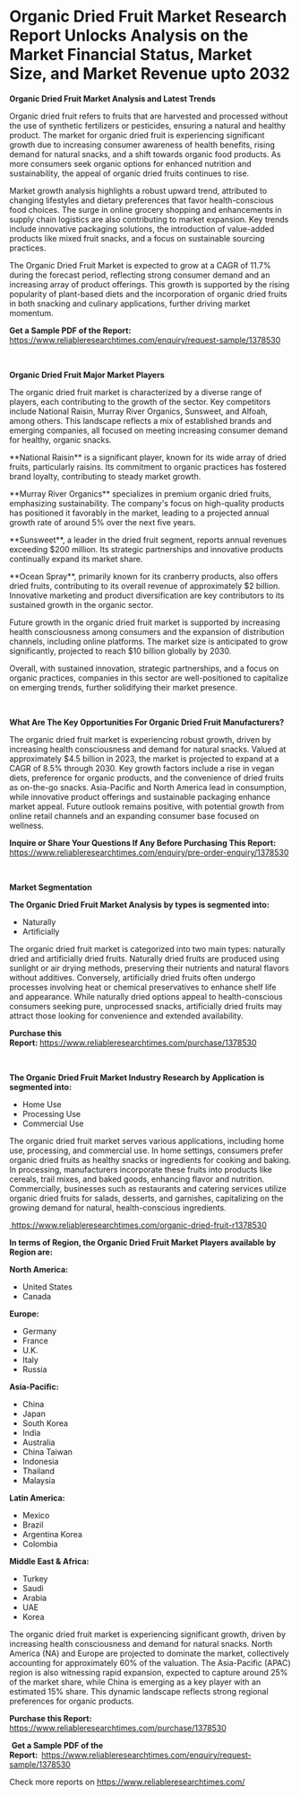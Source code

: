 <p><h1>Organic Dried Fruit Market Research Report Unlocks Analysis on the Market Financial Status, Market Size, and Market Revenue upto 2032</h1></p><p><strong>Organic Dried Fruit Market Analysis and Latest Trends</strong></p>
<p><p>Organic dried fruit refers to fruits that are harvested and processed without the use of synthetic fertilizers or pesticides, ensuring a natural and healthy product. The market for organic dried fruit is experiencing significant growth due to increasing consumer awareness of health benefits, rising demand for natural snacks, and a shift towards organic food products. As more consumers seek organic options for enhanced nutrition and sustainability, the appeal of organic dried fruits continues to rise.</p><p>Market growth analysis highlights a robust upward trend, attributed to changing lifestyles and dietary preferences that favor health-conscious food choices. The surge in online grocery shopping and enhancements in supply chain logistics are also contributing to market expansion. Key trends include innovative packaging solutions, the introduction of value-added products like mixed fruit snacks, and a focus on sustainable sourcing practices.</p><p>The Organic Dried Fruit Market is expected to grow at a CAGR of 11.7% during the forecast period, reflecting strong consumer demand and an increasing array of product offerings. This growth is supported by the rising popularity of plant-based diets and the incorporation of organic dried fruits in both snacking and culinary applications, further driving market momentum.</p></p>
<p><strong>Get a Sample PDF of the Report:&nbsp;</strong> <a href="https://www.reliableresearchtimes.com/enquiry/request-sample/1378530?utm_campaign=2466&utm_medium=2&utm_source=Github&utm_content=ia&utm_term=14022025&utm_id=organic-dried-fruit">https://www.reliableresearchtimes.com/enquiry/request-sample/1378530</a></p>
<p>&nbsp;</p>
<p><strong>Organic Dried Fruit Major Market Players</strong></p>
<p><p>The organic dried fruit market is characterized by a diverse range of players, each contributing to the growth of the sector. Key competitors include National Raisin, Murray River Organics, Sunsweet, and Alfoah, among others. This landscape reflects a mix of established brands and emerging companies, all focused on meeting increasing consumer demand for healthy, organic snacks.</p><p>**National Raisin** is a significant player, known for its wide array of dried fruits, particularly raisins. Its commitment to organic practices has fostered brand loyalty, contributing to steady market growth.</p><p>**Murray River Organics** specializes in premium organic dried fruits, emphasizing sustainability. The company's focus on high-quality products has positioned it favorably in the market, leading to a projected annual growth rate of around 5% over the next five years.</p><p>**Sunsweet**, a leader in the dried fruit segment, reports annual revenues exceeding $200 million. Its strategic partnerships and innovative products continually expand its market share.</p><p>**Ocean Spray**, primarily known for its cranberry products, also offers dried fruits, contributing to its overall revenue of approximately $2 billion. Innovative marketing and product diversification are key contributors to its sustained growth in the organic sector.</p><p>Future growth in the organic dried fruit market is supported by increasing health consciousness among consumers and the expansion of distribution channels, including online platforms. The market size is anticipated to grow significantly, projected to reach $10 billion globally by 2030.</p><p>Overall, with sustained innovation, strategic partnerships, and a focus on organic practices, companies in this sector are well-positioned to capitalize on emerging trends, further solidifying their market presence.</p></p>
<p>&nbsp;</p>
<p><strong>What Are The Key Opportunities For Organic Dried Fruit Manufacturers?</strong></p>
<p><p>The organic dried fruit market is experiencing robust growth, driven by increasing health consciousness and demand for natural snacks. Valued at approximately $4.5 billion in 2023, the market is projected to expand at a CAGR of 8.5% through 2030. Key growth factors include a rise in vegan diets, preference for organic products, and the convenience of dried fruits as on-the-go snacks. Asia-Pacific and North America lead in consumption, while innovative product offerings and sustainable packaging enhance market appeal. Future outlook remains positive, with potential growth from online retail channels and an expanding consumer base focused on wellness.</p></p>
<p><strong>Inquire or Share Your Questions If Any Before Purchasing This Report:</strong> <a href="https://www.reliableresearchtimes.com/enquiry/pre-order-enquiry/1378530?utm_campaign=2466&utm_medium=2&utm_source=Github&utm_content=ia&utm_term=14022025&utm_id=organic-dried-fruit">https://www.reliableresearchtimes.com/enquiry/pre-order-enquiry/1378530</a></p>
<p>&nbsp;</p>
<p><strong>Market Segmentation</strong></p>
<p><strong>The Organic Dried Fruit Market Analysis by types is segmented into:</strong></p>
<p><ul><li>Naturally</li><li>Artificially</li></ul></p>
<p><p>The organic dried fruit market is categorized into two main types: naturally dried and artificially dried fruits. Naturally dried fruits are produced using sunlight or air drying methods, preserving their nutrients and natural flavors without additives. Conversely, artificially dried fruits often undergo processes involving heat or chemical preservatives to enhance shelf life and appearance. While naturally dried options appeal to health-conscious consumers seeking pure, unprocessed snacks, artificially dried fruits may attract those looking for convenience and extended availability.</p></p>
<p><strong>Purchase this Report:&nbsp;</strong><a href="https://www.reliableresearchtimes.com/purchase/1378530?utm_campaign=2466&utm_medium=2&utm_source=Github&utm_content=ia&utm_term=14022025&utm_id=organic-dried-fruit">https://www.reliableresearchtimes.com/purchase/1378530</a></p>
<p>&nbsp;</p>
<p><strong>The Organic Dried Fruit Market Industry Research by Application is segmented into:</strong></p>
<p><ul><li>Home Use</li><li>Processing Use</li><li>Commercial Use</li></ul></p>
<p><p>The organic dried fruit market serves various applications, including home use, processing, and commercial use. In home settings, consumers prefer organic dried fruits as healthy snacks or ingredients for cooking and baking. In processing, manufacturers incorporate these fruits into products like cereals, trail mixes, and baked goods, enhancing flavor and nutrition. Commercially, businesses such as restaurants and catering services utilize organic dried fruits for salads, desserts, and garnishes, capitalizing on the growing demand for natural, health-conscious ingredients.</p></p>
<p><a href="https://www.reliableresearchtimes.com/organic-dried-fruit-r1378530?utm_campaign=2466&utm_medium=2&utm_source=Github&utm_content=ia&utm_term=14022025&utm_id=organic-dried-fruit">&nbsp;https://www.reliableresearchtimes.com/organic-dried-fruit-r1378530</a></p>
<p><strong>In terms of Region, the Organic Dried Fruit Market Players available by Region are:</strong></p>
<p>
    <p> <strong> North America: </strong>
        <ul>
            <li>United States</li>
            <li>Canada</li>
        </ul>
        </p> 
    <p> <strong> Europe: </strong>
        <ul>
            <li>Germany</li>
            <li>France</li>
            <li>U.K.</li>
            <li>Italy</li>
            <li>Russia</li>
        </ul>
        </p> 
    <p> <strong> Asia-Pacific: </strong>
        <ul>
            <li>China</li>
            <li>Japan</li>
            <li>South Korea</li>
            <li>India</li>
            <li>Australia</li>
            <li>China Taiwan</li>
            <li>Indonesia</li>
            <li>Thailand</li>
            <li>Malaysia</li>
        </ul>
        </p> 
    <p> <strong> Latin America: </strong>
        <ul>
            <li>Mexico</li>
            <li>Brazil</li>
            <li>Argentina Korea</li>
            <li>Colombia</li>
        </ul>
        </p> 
    <p> <strong> Middle East & Africa: </strong>
        <ul>
            <li>Turkey</li>
            <li>Saudi</li>
            <li>Arabia</li>
            <li>UAE</li>
            <li>Korea</li>
        </ul>
    </p>
    </p>
<p><p>The organic dried fruit market is experiencing significant growth, driven by increasing health consciousness and demand for natural snacks. North America (NA) and Europe are projected to dominate the market, collectively accounting for approximately 60% of the valuation. The Asia-Pacific (APAC) region is also witnessing rapid expansion, expected to capture around 25% of the market share, while China is emerging as a key player with an estimated 15% share. This dynamic landscape reflects strong regional preferences for organic products.</p></p>
<p><strong>Purchase this Report: </strong><a href="https://www.reliableresearchtimes.com/purchase/1378530?utm_campaign=2466&utm_medium=2&utm_source=Github&utm_content=ia&utm_term=14022025&utm_id=organic-dried-fruit">https://www.reliableresearchtimes.com/purchase/1378530</a></p>
<p>&nbsp;<strong>Get a Sample PDF of the Report:&nbsp;&nbsp;</strong><a href="https://www.reliableresearchtimes.com/enquiry/request-sample/1378530?utm_campaign=2466&utm_medium=2&utm_source=Github&utm_content=ia&utm_term=14022025&utm_id=organic-dried-fruit">https://www.reliableresearchtimes.com/enquiry/request-sample/1378530</a></p>
<p><strong></strong></p>
<p>Check more reports on <a href="https://www.reliableresearchtimes.com/?utm_campaign=2466&utm_medium=2&utm_source=Github&utm_content=ia&utm_term=14022025&utm_id=organic-dried-fruit">https://www.reliableresearchtimes.com/</a></p>